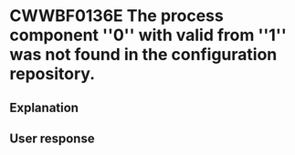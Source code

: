 # CWWBF0136E The process component ''0'' with valid from ''1'' was not found in the configuration repository.

## Explanation

## User response